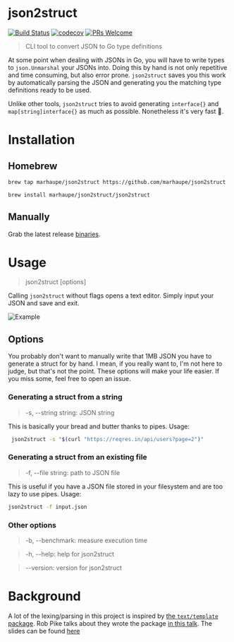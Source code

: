 # json2struct

[![Build Status](https://travis-ci.com/marhaupe/json2struct.svg?branch=master)](https://travis-ci.com/marhaupe/json2struct)
[![codecov](https://codecov.io/gh/marhaupe/json2struct/branch/master/graph/badge.svg)](https://codecov.io/gh/marhaupe/json2struct)
[![PRs Welcome](https://img.shields.io/badge/PRs-welcome-brightgreen.svg?style=flat-square)](http://makeapullrequest.com)

<!-- [![GoDoc](https://godoc.org/github.com/marhaupe/json2struct?status.svg)](https://godoc.org/github.com/marhaupe/json2struct) -->

> CLI tool to convert JSON to Go type definitions

At some point when dealing with JSONs in Go, you will have to write types to `json.Unmarshal` your JSONs into. Doing this by hand is not only repetitive and time consuming, but also error prone. `json2struct` saves you this work by automatically parsing the JSON and generating you the matching type definitions ready to be used.

Unlike other tools, `json2struct` tries to avoid generating `interface{}` and `map[string]interface{}` as much as possible. Nonetheless it's very fast 🚀.

# Installation

## Homebrew

```bash
brew tap marhaupe/json2struct https://github.com/marhaupe/json2struct

brew install marhaupe/json2struct/json2struct
```

## Manually

Grab the latest release [binaries](https://github.com/marhaupe/json2struct/releases).

# Usage

> json2struct [options]

Calling `json2struct` without flags opens a text editor. Simply input your JSON and save and exit.

![Example](.github/demo.gif)

## Options

You probably don't want to manually write that 1MB JSON you have to generate a struct for by hand. I mean, if you really want to, I'm not here to judge, but that's not the point. These options will make your life easier. If you miss some, feel free to open an issue.

### Generating a struct from a string

> -s, --string string: JSON string

This is basically your bread and butter thanks to pipes. Usage:

```bash
 json2struct -s "$(curl "https://reqres.in/api/users?page=2")"
```

### Generating a struct from an existing file

> -f, --file string: path to JSON file

This is useful if you have a JSON file stored in your filesystem and are too lazy to use pipes. Usage:

```bash
json2struct -f input.json
```

### Other options

> -b, --benchmark: measure execution time

> -h, --help: help for json2struct

> --version: version for json2struct

# Background

A lot of the lexing/parsing in this project is inspired by [the `text/template` package](https://go.dev/src/text/template/). Rob Pike talks about they wrote the package [in this talk](https://www.youtube.com/watch?v=HxaD_trXwRE). The slides can be found [here](https://go.dev/talks/2011/lex.slide#1)
